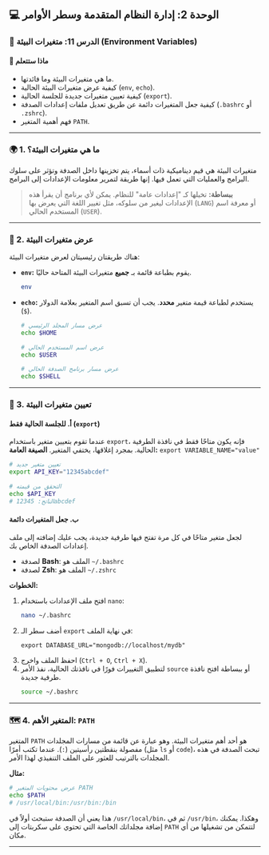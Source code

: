 ## 💻 الوحدة 2: إدارة النظام المتقدمة وسطر الأوامر

### 📘 الدرس 11: متغيرات البيئة (Environment Variables)

#### 🧠 **ماذا ستتعلم**
* ما هي متغيرات البيئة وما فائدتها.
* كيفية عرض متغيرات البيئة الحالية (`env`, `echo`).
* كيفية تعيين متغيرات جديدة للجلسة الحالية (`export`).
* كيفية جعل المتغيرات دائمة عن طريق تعديل ملفات إعدادات الصدفة (`.bashrc` أو `.zshrc`).
* فهم أهمية المتغير `PATH`.

---
### 🌍 1. ما هي متغيرات البيئة؟
متغيرات البيئة هي قيم ديناميكية ذات أسماء، يتم تخزينها داخل الصدفة وتؤثر على سلوك البرامج والعمليات التي تعمل فيها. إنها طريقة لتمرير معلومات الإعدادات إلى البرامج.

> **ببساطة:** تخيلها كـ "إعدادات عامة" للنظام. يمكن لأي برنامج أن يقرأ هذه الإعدادات ليغير من سلوكه، مثل تغيير اللغة التي يعرض بها (`LANG`) أو معرفة اسم المستخدم الحالي (`USER`).

---
### 👀 2. عرض متغيرات البيئة
هناك طريقتان رئيسيتان لعرض متغيرات البيئة:

* **`env`:** يقوم بطباعة قائمة بـ **جميع** متغيرات البيئة المتاحة حاليًا.
    ```bash
    env
    ```
* **`echo`:** يستخدم لطباعة قيمة متغير **محدد**. يجب أن تسبق اسم المتغير بعلامة الدولار (`$`).
    ```bash
    # عرض مسار المجلد الرئيسي
    echo $HOME

    # عرض اسم المستخدم الحالي
    echo $USER

    # عرض مسار برنامج الصدفة الحالي
    echo $SHELL
    ```

---
### 🔧 3. تعيين متغيرات البيئة

#### **أ. للجلسة الحالية فقط (`export`)**
عندما تقوم بتعيين متغير باستخدام `export`، فإنه يكون متاحًا فقط في نافذة الطرفية الحالية. بمجرد إغلاقها، يختفي المتغير.
**الصيغة العامة:** `export VARIABLE_NAME="value"`

```bash
# تعيين متغير جديد
export API_KEY="12345abcdef"

# التحقق من قيمته
echo $API_KEY
# الناتج: 12345abcdef
```

#### **ب. جعل المتغيرات دائمة**
لجعل متغير متاحًا في كل مرة تفتح فيها طرفية جديدة، يجب عليك إضافته إلى ملف إعدادات الصدفة الخاص بك.
* لصدفة **Bash**: الملف هو `~/.bashrc`
* لصدفة **Zsh**: الملف هو `~/.zshrc`

**الخطوات:**
1.  افتح ملف الإعدادات باستخدام `nano`:
    ```bash
    nano ~/.bashrc
    ```
2.  أضف سطر الـ `export` في نهاية الملف:
    ```
    export DATABASE_URL="mongodb://localhost/mydb"
    ```
3.  احفظ الملف واخرج (`Ctrl + O`, `Ctrl + X`).
4.  لتطبيق التغييرات فورًا في نافذتك الحالية، نفذ الأمر `source` أو ببساطة افتح نافذة طرفية جديدة.
    ```bash
    source ~/.bashrc
    ```

---
### 🗺️ 4. المتغير الأهم: `PATH`
المتغير `PATH` هو أحد أهم متغيرات البيئة. وهو عبارة عن قائمة من مسارات المجلدات مفصولة بنقطتين رأسيتين (`:`). عندما تكتب أمرًا (مثل `ls` أو `code`)، تبحث الصدفة في هذه المجلدات بالترتيب للعثور على الملف التنفيذي لهذا الأمر.

**مثال:**
```bash
# عرض محتويات المتغير PATH
echo $PATH
# /usr/local/bin:/usr/bin:/bin
```
هذا يعني أن الصدفة ستبحث أولاً في `/usr/local/bin`، ثم في `/usr/bin`، وهكذا. يمكنك إضافة مجلداتك الخاصة التي تحتوي على سكربتات إلى `PATH` لتتمكن من تشغيلها من أي مكان.

---
